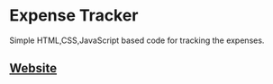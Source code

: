 # Expense Tracker

Simple HTML,CSS,JavaScript based code for tracking the expenses.

## [Website](https://gauravsinghdev.github.io/Expense-Tracker/)
